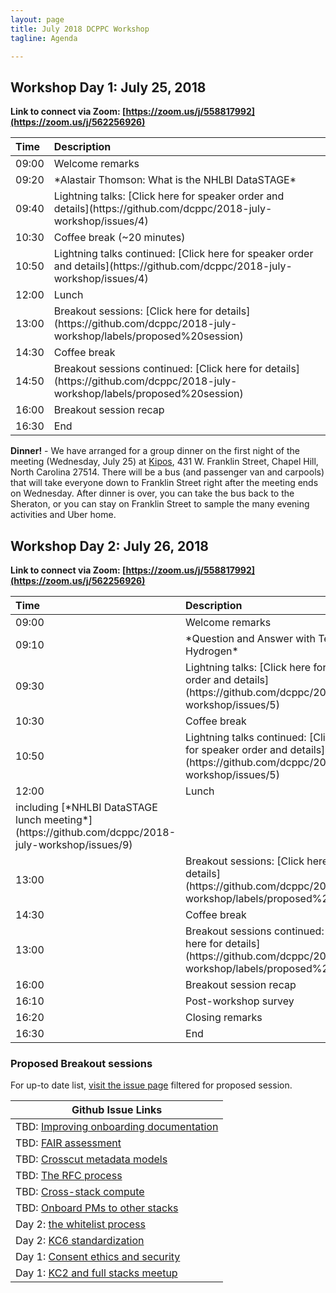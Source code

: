 ```yaml
---
layout: page
title: July 2018 DCPPC Workshop 
tagline: Agenda

---
```


## Workshop Day 1: July 25, 2018

**Link to connect via Zoom: [https://zoom.us/j/558817992](https://zoom.us/j/562256926)**

<table class="table table-striped">
<thead>
<tr>
<th style="text-align:left;">
Time
</th>
<th style="text-align:left;">
Description
</th>
</tr>
</thead>
<tbody>
<tr>
<td style="text-align:left;">
09:00
</td>
<td style="text-align:left;">
Welcome remarks
</td>
</tr>
<tr>
<td style="text-align:left;">
09:20
</td>
<td style="text-align:left;">
*Alastair Thomson: What is the NHLBI DataSTAGE*
</td>
</tr>
<tr>
<td style="text-align:left;">
09:40
</td>
<td style="text-align:left;">
Lightning talks: [Click here for speaker order and
details](https://github.com/dcppc/2018-july-workshop/issues/4)
</td>
</tr>
<tr>
<td style="text-align:left;">
10:30
</td>
<td style="text-align:left;">
Coffee break (~20 minutes)
</td>
</tr>
<tr>
<td style="text-align:left;">
10:50
</td>
<td style="text-align:left;">
Lightning talks continued: [Click here for speaker order and
details](https://github.com/dcppc/2018-july-workshop/issues/4)
</td>
</tr>
<tr>
<td style="text-align:left;">
12:00
</td>
<td style="text-align:left;">
Lunch
</td>
</tr>
<tr>
<td style="text-align:left;">
13:00
</td>
<td style="text-align:left;">
Breakout sessions: [Click here for
details](https://github.com/dcppc/2018-july-workshop/labels/proposed%20session)
</td>
</tr>
<tr>
<td style="text-align:left;">
14:30
</td>
<td style="text-align:left;">
Coffee break
</td>
</tr>
<tr>
<td style="text-align:left;">
14:50
</td>
<td style="text-align:left;">
Breakout sessions continued: [Click here for
details](https://github.com/dcppc/2018-july-workshop/labels/proposed%20session)
</td>
</tr>
<tr>
<td style="text-align:left;">
16:00
</td>
<td style="text-align:left;">
Breakout session recap
</td>
</tr>
<tr>
<td style="text-align:left;">
16:30
</td>
<td style="text-align:left;">
End
</td>
</tr>
</tbody>
</table>

**Dinner!** - We have arranged for a group dinner on the first night of the meeting (Wednesday, July 25) at [Kipos](http://kiposchapelhill.com/), 431 W. Franklin Street, Chapel Hill, North Carolina 27514. There will be a bus (and passenger van and carpools) that will take everyone down to Franklin Street right after the meeting ends on Wednesday. After dinner is over, you can take the bus back to the Sheraton, or you can stay on Franklin Street to sample the many evening activities and Uber home. 

## Workshop Day 2:  July 26, 2018

**Link to connect via Zoom: [https://zoom.us/j/558817992](https://zoom.us/j/562256926)**

<table class="table table-striped">
<thead>
<tr>
<th style="text-align:left;">
Time
</th>
<th style="text-align:left;">
Description
</th>
</tr>
</thead>
<tbody>
<tr>
<td style="text-align:left;">
09:00
</td>
<td style="text-align:left;">
Welcome remarks
</td>
</tr>
<tr>
<td style="text-align:left;">
09:10
</td>
<td style="text-align:left;">
*Question and Answer with Team Hydrogen*
</td>
</tr>
<tr>
<td style="text-align:left;">
09:30
</td>
<td style="text-align:left;">
Lightning talks: [Click here for speaker order and
details](https://github.com/dcppc/2018-july-workshop/issues/5)
</td>
</tr>
<tr>
<td style="text-align:left;">
10:30
</td>
<td style="text-align:left;">
Coffee break
</td>
</tr>
<tr>
<td style="text-align:left;">
10:50
</td>
<td style="text-align:left;">
Lightning talks continued: [Click here for speaker order and
details](https://github.com/dcppc/2018-july-workshop/issues/5)
</td>
</tr>
<tr>
<td style="text-align:left;">
12:00
</td>
<td style="text-align:left;">
Lunch
</td>
</tr>
<tr>
<td style="text-align:left;">
including [*NHLBI DataSTAGE lunch
meeting*](https://github.com/dcppc/2018-july-workshop/issues/9)
</td>
<td style="text-align:left;">
</td>
</tr>
<tr>
<td style="text-align:left;">
13:00
</td>
<td style="text-align:left;">
Breakout sessions: [Click here for
details](https://github.com/dcppc/2018-july-workshop/labels/proposed%20session)
</td>
</tr>
<tr>
<td style="text-align:left;">
14:30
</td>
<td style="text-align:left;">
Coffee break
</td>
</tr>
<tr>
<td style="text-align:left;">
13:00
</td>
<td style="text-align:left;">
Breakout sessions continued: [Click here for
details](https://github.com/dcppc/2018-july-workshop/labels/proposed%20session)
</td>
</tr>
<tr>
<td style="text-align:left;">
16:00
</td>
<td style="text-align:left;">
Breakout session recap
</td>
</tr>
<tr>
<td style="text-align:left;">
16:10
</td>
<td style="text-align:left;">
Post-workshop survey
</td>
</tr>
<tr>
<td style="text-align:left;">
16:20
</td>
<td style="text-align:left;">
Closing remarks
</td>
</tr>
<tr>
<td style="text-align:left;">
16:30
</td>
<td style="text-align:left;">
End
</td>
</tr>
</tbody>
</table>

### Proposed Breakout sessions

For up-to date list, [visit the issue page](https://github.com/dcppc/2018-july-workshop/issues?q=is%3Aissue+is%3Aopen+label%3A%22proposed+session%22) filtered for proposed session.

| Github Issue Links |
| ------------------ |
| TBD: [Improving onboarding documentation](https://github.com/dcppc/2018-july-workshop/issues/20) | 
| TBD: [FAIR assessment](https://github.com/dcppc/2018-july-workshop/issues/19) |
| TBD: [Crosscut metadata models](https://github.com/dcppc/2018-july-workshop/issues/18) |
| TBD: [The RFC process](https://github.com/dcppc/2018-july-workshop/issues/16) |
| TBD: [Cross-stack compute](https://github.com/dcppc/2018-july-workshop/issues/14) |
| TBD: [Onboard PMs to other stacks](https://github.com/dcppc/2018-july-workshop/issues/12) |
| Day 2: [the whitelist process](https://github.com/dcppc/2018-july-workshop/issues/17) |
| Day 2: [KC6 standardization](https://github.com/dcppc/2018-july-workshop/issues/7) |
| Day 1: [Consent ethics and security](https://github.com/dcppc/2018-july-workshop/issues/8) |
| Day 1: [KC2 and full stacks meetup](https://github.com/dcppc/2018-july-workshop/issues/6) |
